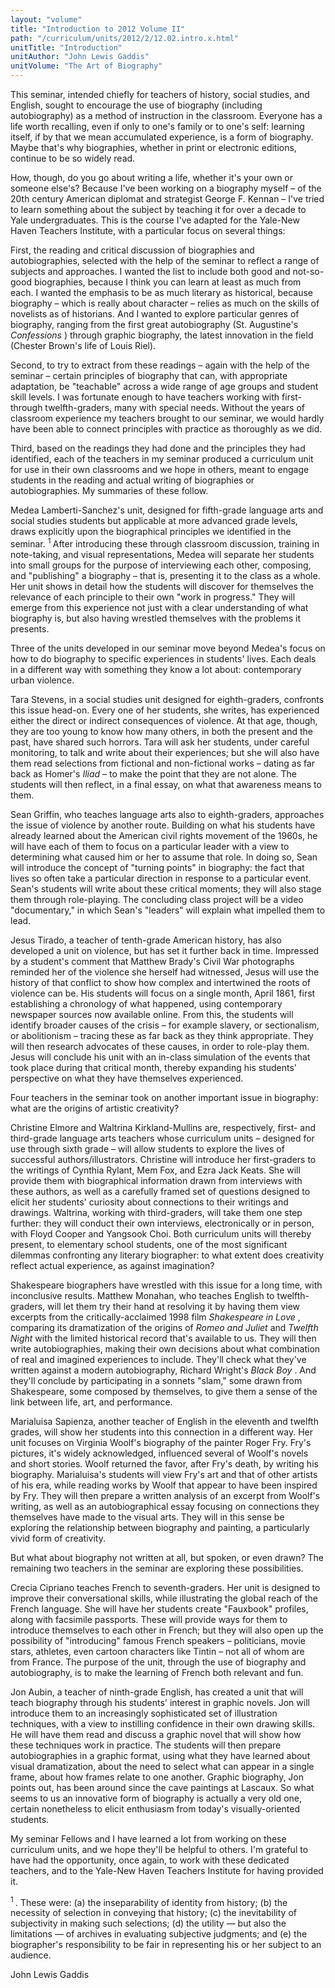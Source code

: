 ```yaml
---
layout: "volume"
title: "Introduction to 2012 Volume II"
path: "/curriculum/units/2012/2/12.02.intro.x.html"
unitTitle: "Introduction"
unitAuthor: "John Lewis Gaddis"
unitVolume: "The Art of Biography"
---
```

<body>
<p>
This seminar, intended chiefly for teachers of history, social studies, and English, sought to encourage the use of biography (including autobiography) as a method of instruction in the classroom. Everyone has a life worth recalling, even if only to one's family or to one's self: learning itself, if by that we mean accumulated experience, is a form of biography. Maybe that's why biographies, whether in print or electronic editions, continue to be so widely read.
</p>
<p>
How, though, do you go about writing a life, whether it's your own or someone else's? Because I've been working on a biography myself – of the 20th century American diplomat and strategist George F. Kennan – I've tried to learn something about the subject by teaching it for over a decade to Yale undergraduates. This is the course I've adapted for the Yale-New Haven Teachers Institute, with a particular focus on several things:
</p>
<p>
First, the reading and critical discussion of biographies and autobiographies, selected with the help of the seminar to reflect a range of subjects and approaches. I wanted the list to include both good and not-so-good biographies, because I think you can learn at least as much from each. I wanted the emphasis to be as much literary as historical, because biography – which is really about character – relies as much on the skills of novelists as of historians. And I wanted to explore particular genres of biography, ranging from the first great autobiography (St. Augustine's
<i>
Confessions
</i>
) through graphic biography, the latest innovation in the field (Chester Brown's life of Louis Riel).
</p>
<p>
Second, to try to extract from these readings – again with the help of the seminar – certain principles of biography that can, with appropriate adaptation, be "teachable" across a wide range of age groups and student skill levels. I was fortunate enough to have teachers working with first- through twelfth-graders, many with special needs. Without the years of classroom experience my teachers brought to our seminar, we would hardly have been able to connect principles with practice  as thoroughly as we did.
</p>
<p>
Third, based on the readings they had done and the principles they had identified, each of the teachers in my seminar produced a curriculum unit for use in their own classrooms and we hope in others, meant to engage students in the reading and actual writing of biographies or autobiographies. My summaries of these follow.
</p>
<p>
Medea Lamberti-Sanchez's unit, designed for fifth-grade language arts and social studies students but applicable at more advanced grade levels, draws explicitly upon the biographical principles we identified in the seminar.
<sup>
1
</sup>
After introducing these through classroom discussion, training in note-taking, and visual representations, Medea will separate her students into small groups for the purpose of interviewing each other, composing, and "publishing" a biography – that is, presenting it to the class as a whole. Her unit shows in detail how the students will discover for themselves the relevance of each principle to their own "work in progress." They will emerge from this experience not just with a clear understanding of what biography is, but also having wrestled themselves with the problems it presents.
</p>
<p>
Three of the units developed in our seminar move beyond Medea's focus on how to do biography to specific experiences in students' lives.  Each deals in a different way with something they know a lot about: contemporary urban violence.
</p>
<p>
Tara Stevens, in a social studies unit designed for eighth-graders, confronts this issue head-on.  Every one of her students, she writes, has experienced either the direct or indirect consequences of violence. At that age, though, they are too young to know how many others, in both the present and the past, have shared such horrors. Tara will ask her students, under careful monitoring, to talk and write about their experiences; but she will also have them read selections from fictional and non-fictional works – dating as far back as Homer's
<i>
Iliad
</i>
– to make the point that they are not alone. The students will then reflect, in a final essay, on what that awareness means to them.
</p>
<p>
Sean Griffin, who teaches language arts also to eighth-graders, approaches the issue of violence by another route. Building on what his students have already learned about the American civil rights movement of the 1960s, he will have each of them to focus on a particular leader with a view to determining what caused him or her to assume that role. In doing so, Sean will introduce the concept of "turning points" in biography: the fact that lives so often take a particular direction in response to a particular event. Sean's students will write about these critical moments; they will also stage them  through role-playing. The concluding class project will be a video "documentary," in which Sean's "leaders" will explain what impelled them to lead.
</p>
<p>
Jesus Tirado, a teacher of tenth-grade American history, has also developed a unit on violence, but has set it further back in time. Impressed by a student's comment that Matthew Brady's Civil War photographs reminded her of the violence she herself had witnessed, Jesus will use the history of that conflict to show how complex and intertwined the roots of violence can be. His students will focus on a single month, April 1861, first establishing a chronology of what happened, using contemporary newspaper sources now available online. From this, the students will identify broader causes of the crisis – for example slavery, or sectionalism, or abolitionism – tracing these as far back as they think appropriate. They will then research advocates of these causes, in order to role-play them.  Jesus will conclude his unit with an in-class simulation of the events that took place during that critical month, thereby expanding his students' perspective on what they have themselves experienced.
</p>
<p>
Four teachers in the seminar took on another important issue in biography: what are the origins of artistic creativity?
</p>
<p>
Christine Elmore and Waltrina Kirkland-Mullins are, respectively, first- and third-grade language arts teachers whose curriculum units – designed for use through sixth grade – will allow students to explore the lives of successful authors/illustrators. Christine will introduce her first-graders to the writings of Cynthia Rylant, Mem Fox, and Ezra Jack Keats. She will provide them with biographical information drawn from interviews with these authors, as well as a carefully framed set of questions designed to elicit her students' curiosity about connections to their writings and drawings. Waltrina, working with third-graders, will take them one step further: they will conduct their own interviews, electronically or in person, with Floyd Cooper and Yangsook Choi. Both curriculum units will thereby present, to elementary school students, one of the most significant dilemmas confronting any literary biographer: to what extent does creativity reflect actual experience, as against imagination?
</p>
<p>
Shakespeare biographers have wrestled with this issue for a long time, with inconclusive results.  Matthew Monahan, who teaches English to twelfth-graders, will let them try their hand at resolving it by having them view excerpts from the critically-acclaimed 1998 film
<i>
Shakespeare in Love
</i>
, comparing its dramatization of the origins of
<i>
Romeo and Juliet
</i>
and
<i>
Twelfth Night
</i>
with the limited historical record that's available to us. They will then write autobiographies, making their own decisions about what combination of real and imagined experiences to include. They'll check what they've written against a modern autobiography, Richard Wright's
<i>
Black Boy
</i>
. And they'll conclude by participating in a sonnets "slam," some drawn from Shakespeare, some composed by themselves, to give them a sense of the link between life, art, and performance.
</p>
<p>
Marialuisa Sapienza, another teacher of English in the eleventh and twelfth grades, will show her students into this connection in a different way. Her unit focuses on Virginia Woolf's biography of the painter Roger Fry. Fry's pictures, it's widely acknowledged, influenced several of Woolf's novels and short stories.  Woolf returned the favor, after Fry's death, by writing his biography. Marialuisa's students will view Fry's art and that of other artists of his era, while reading works by Woolf that appear to have been inspired by Fry. They will then prepare a written analysis of an excerpt from Woolf's writing, as well as an autobiographical essay focusing on connections they themselves have made to the visual arts. They will in this sense be exploring the relationship between biography and painting, a particularly vivid form of creativity.
</p>
<p>
But what about biography not written at all, but spoken, or even drawn?  The remaining two teachers in the seminar are exploring these possibilities.
</p>
<p>
Crecia Cipriano teaches French to seventh-graders. Her unit is designed to improve their conversational skills, while illustrating the global reach of the French language. She will have her students create "Fauxbook" profiles, along with facsimile passports. These will provide ways for them to introduce themselves to each other in French;  but they will also open up the possibility of "introducing" famous French speakers – politicians, movie stars, athletes, even cartoon characters like Tintin – not all of whom are from France. The purpose of the unit, through the use of biography and autobiography, is to make the learning of French both relevant and fun.
</p>
<p>
Jon Aubin, a teacher of ninth-grade English, has created a unit that will teach biography through his students' interest in graphic novels. Jon will introduce them to an increasingly sophisticated set of illustration techniques, with a view to instilling confidence in their own drawing skills. He will have them read and discuss a graphic novel that will show how these techniques work in practice. The students will then prepare autobiographies in a graphic format, using what they have learned about visual dramatization, about the need to select what can appear in a single frame, about how frames relate to one another. Graphic biography, Jon points out, has been around since the cave paintings at Lascaux. So what seems to us an innovative form of biography is actually a very old one, certain nonetheless to elicit enthusiasm from today's visually-oriented students.
</p>
<p>
My seminar Fellows and I have learned a lot from working on these curriculum units, and we hope they'll be helpful to others.  I'm grateful to have had the opportunity, once again, to work with these dedicated teachers, and to the Yale-New Haven Teachers Institute for having provided it.
</p>
<p>
<sup>
1
</sup>
. These were: (a) the inseparability of identity from history; (b) the necessity of selection in conveying that history; (c) the inevitability of subjectivity in making such selections; (d) the utility — but also the limitations — of archives in evaluating subjective judgments; and (e) the biographer's responsibility to be fair in representing his or her subject to an audience.
</p>
<p>
John Lewis Gaddis
</p>
</body>